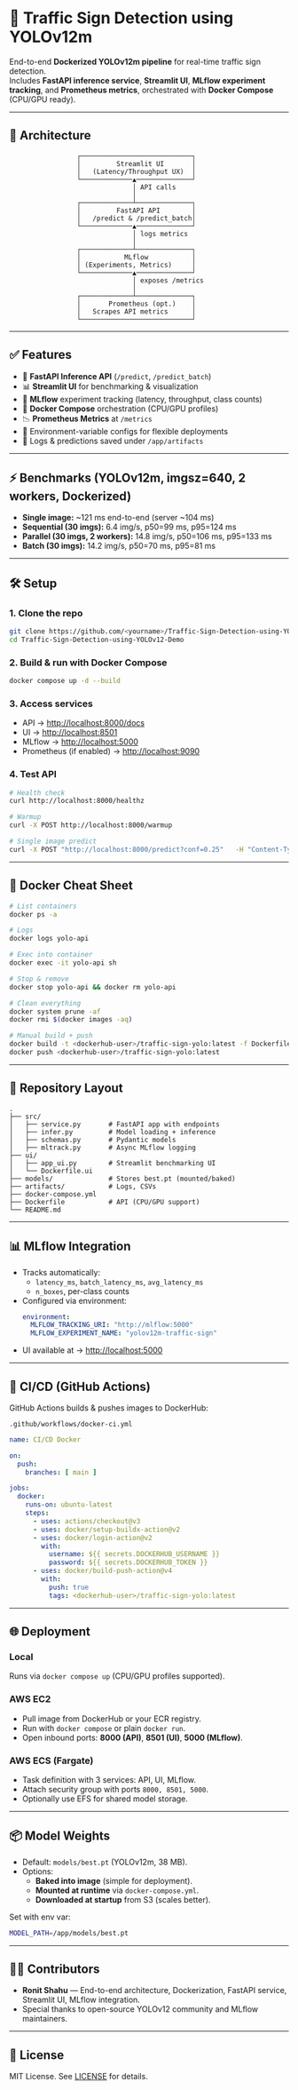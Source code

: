 # 🚦 Traffic Sign Detection using YOLOv12m

End-to-end **Dockerized YOLOv12m pipeline** for real-time traffic sign detection.  
Includes **FastAPI inference service**, **Streamlit UI**, **MLflow experiment tracking**, and **Prometheus metrics**, orchestrated with **Docker Compose** (CPU/GPU ready).

---

## 📌 Architecture

```
                 ┌────────────────────────────┐
                 │         Streamlit UI       │
                 │   (Latency/Throughput UX)  │
                 └─────────────▲──────────────┘
                               │ API calls
                               │
                 ┌─────────────┴──────────────┐
                 │         FastAPI API        │
                 │   /predict & /predict_batch│
                 └─────────────▲──────────────┘
                               │ logs metrics
                               │
                 ┌─────────────┴──────────────┐
                 │           MLflow           │
                 │ (Experiments, Metrics)     │
                 └─────────────▲──────────────┘
                               │ exposes /metrics
                               │
                 ┌─────────────┴──────────────┐
                 │       Prometheus (opt.)    │
                 │   Scrapes API metrics      │
                 └────────────────────────────┘
```

---

## ✅ Features

- 🚀 **FastAPI Inference API** (`/predict`, `/predict_batch`)  
- 📊 **Streamlit UI** for benchmarking & visualization  
- 🧪 **MLflow** experiment tracking (latency, throughput, class counts)  
- 🐳 **Docker Compose** orchestration (CPU/GPU profiles)  
- 📉 **Prometheus Metrics** at `/metrics`  
- 🔐 Environment-variable configs for flexible deployments  
- 📂 Logs & predictions saved under `/app/artifacts`  

---

## ⚡ Benchmarks (YOLOv12m, imgsz=640, 2 workers, Dockerized)

- **Single image:** ~121 ms end-to-end (server ~104 ms)  
- **Sequential (30 imgs):** 6.4 img/s, p50=99 ms, p95=124 ms  
- **Parallel (30 imgs, 2 workers):** 14.8 img/s, p50=106 ms, p95=133 ms  
- **Batch (30 imgs):** 14.2 img/s, p50=70 ms, p95=81 ms  

---

## 🛠️ Setup

### 1. Clone the repo
```bash
git clone https://github.com/<yourname>/Traffic-Sign-Detection-using-YOLOv12-Demo.git
cd Traffic-Sign-Detection-using-YOLOv12-Demo
```

### 2. Build & run with Docker Compose
```bash
docker compose up -d --build
```

### 3. Access services
- API → [http://localhost:8000/docs](http://localhost:8000/docs)  
- UI → [http://localhost:8501](http://localhost:8501)  
- MLflow → [http://localhost:5000](http://localhost:5000)  
- Prometheus (if enabled) → [http://localhost:9090](http://localhost:9090)  

### 4. Test API
```bash
# Health check
curl http://localhost:8000/healthz

# Warmup
curl -X POST http://localhost:8000/warmup

# Single image predict
curl -X POST "http://localhost:8000/predict?conf=0.25"   -H "Content-Type: multipart/form-data"   -F "file=@samples/sign.jpg"
```

---

## 🐳 Docker Cheat Sheet

```bash
# List containers
docker ps -a

# Logs
docker logs yolo-api

# Exec into container
docker exec -it yolo-api sh

# Stop & remove
docker stop yolo-api && docker rm yolo-api

# Clean everything
docker system prune -af
docker rmi $(docker images -aq)

# Manual build + push
docker build -t <dockerhub-user>/traffic-sign-yolo:latest -f Dockerfile .
docker push <dockerhub-user>/traffic-sign-yolo:latest
```

---

## 📂 Repository Layout

```
.
├── src/
│   ├── service.py       # FastAPI app with endpoints
│   ├── infer.py         # Model loading + inference
│   ├── schemas.py       # Pydantic models
│   ├── mltrack.py       # Async MLflow logging
├── ui/
│   ├── app_ui.py        # Streamlit benchmarking UI
│   └── Dockerfile.ui
├── models/              # Stores best.pt (mounted/baked)
├── artifacts/           # Logs, CSVs
├── docker-compose.yml
├── Dockerfile           # API (CPU/GPU support)
└── README.md
```

---

## 📊 MLflow Integration

- Tracks automatically:
  - `latency_ms`, `batch_latency_ms`, `avg_latency_ms`  
  - `n_boxes`, per-class counts  
- Configured via environment:
  ```yaml
  environment:
    MLFLOW_TRACKING_URI: "http://mlflow:5000"
    MLFLOW_EXPERIMENT_NAME: "yolov12m-traffic-sign"
  ```
- UI available at → [http://localhost:5000](http://localhost:5000)

---

## 🚀 CI/CD (GitHub Actions)

GitHub Actions builds & pushes images to DockerHub:

`.github/workflows/docker-ci.yml`
```yaml
name: CI/CD Docker

on:
  push:
    branches: [ main ]

jobs:
  docker:
    runs-on: ubuntu-latest
    steps:
      - uses: actions/checkout@v3
      - uses: docker/setup-buildx-action@v2
      - uses: docker/login-action@v2
        with:
          username: ${{ secrets.DOCKERHUB_USERNAME }}
          password: ${{ secrets.DOCKERHUB_TOKEN }}
      - uses: docker/build-push-action@v4
        with:
          push: true
          tags: <dockerhub-user>/traffic-sign-yolo:latest
```

---

## 🌐 Deployment

### Local
Runs via `docker compose up` (CPU/GPU profiles supported).

### AWS EC2
- Pull image from DockerHub or your ECR registry.  
- Run with `docker compose` or plain `docker run`.  
- Open inbound ports: **8000 (API)**, **8501 (UI)**, **5000 (MLflow)**.  

### AWS ECS (Fargate)
- Task definition with 3 services: API, UI, MLflow.  
- Attach security group with ports `8000, 8501, 5000`.  
- Optionally use EFS for shared model storage.  

---

## 📦 Model Weights

- Default: `models/best.pt` (YOLOv12m, 38 MB).  
- Options:
  - **Baked into image** (simple for deployment).  
  - **Mounted at runtime** via `docker-compose.yml`.  
  - **Downloaded at startup** from S3 (scales better).  

Set with env var:
```bash
MODEL_PATH=/app/models/best.pt
```

---

## 🧑‍💻 Contributors

- **Ronit Shahu** — End-to-end architecture, Dockerization, FastAPI service, Streamlit UI, MLflow integration.  
- Special thanks to open-source YOLOv12 community and MLflow maintainers.  

---

## 📜 License
MIT License. See [LICENSE](LICENSE) for details.
